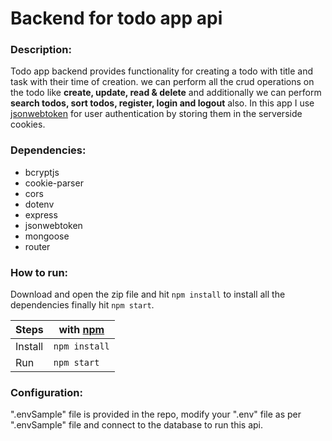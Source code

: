 # Backend for todo app api
### Description:
Todo app backend provides functionality for creating a todo with title and task with their time of creation. we can perform all the crud operations on the todo like **create, update, read & delete** and additionally we can
perform **search todos, sort todos, register, login and logout** also. In this app I use [jsonwebtoken](https://www.npmjs.com/package/jsonwebtoken) for user authentication by storing them in the serverside cookies.

### Dependencies:
   - bcryptjs
   - cookie-parser
   - cors
   - dotenv
   - express
   - jsonwebtoken
   - mongoose
   - router

### How to run:
Download and open the zip file and hit `npm install` to install all the dependencies finally hit `npm start`.

   | Steps   | with [npm](https://www.npmjs.com/) |
   | -----   | ---------------------------------- |
   | Install | `npm install`                      |
   | Run     | `npm start`                        |

### Configuration:
".envSample" file is provided in the repo, modify your ".env" file as per ".envSample" file and connect to the database to run this api. 